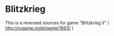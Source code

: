 Blitzkrieg
==========

This is a reversed sources for game "Blitzkrieg II"  ( http://rugame.mobi/game/1663/ )
